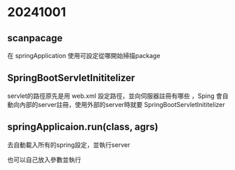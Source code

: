 # 20241001

## scanpacage
在 springApplication 使用可設定從哪開始掃描package

## SpringBootServletInititelizer

servlet的路徑原先是用 web.xml 設定路徑，並向伺服器註冊有哪些
，Sping 會自動向內部的server註冊，使用外部的server時就要 SpringBootServletInititelizer 

## springApplicaion.run(class, agrs)

去自動載入所有的spring設定，並執行server

也可以自己放入參數並執行